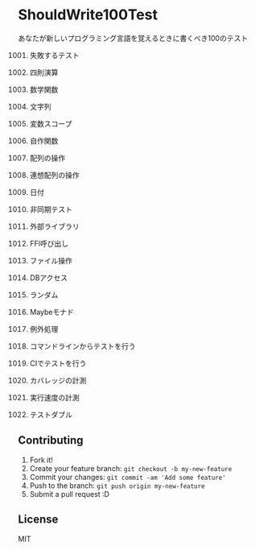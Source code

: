 ShouldWrite100Test
==================

あなたが新しいプログラミング言語を覚えるときに書くべき100のテスト

1001. 失敗するテスト
1002. 四則演算
1003. 数学関数
1004. 文字列
1005. 変数スコープ
1006. 自作関数

2001. 配列の操作
2002. 連想配列の操作
2003. 日付

3001. 非同期テスト

4001. 外部ライブラリ
4002. FFI呼び出し

5001. ファイル操作
5002. DBアクセス

6001. ランダム

7001. Maybeモナド

8001. 例外処理

9001. コマンドラインからテストを行う
9002. CIでテストを行う
9003. カバレッジの計測
9004. 実行速度の計測

1001. テストダブル

## Contributing

1. Fork it!
2. Create your feature branch: `git checkout -b my-new-feature`
3. Commit your changes: `git commit -am 'Add some feature'`
4. Push to the branch: `git push origin my-new-feature`
5. Submit a pull request :D

## License

MIT